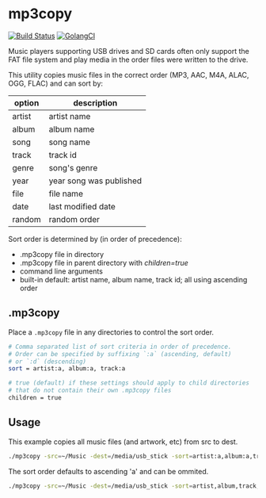 # mp3copy

[![Build Status](https://api.travis-ci.com/wiggin77/mp3copy.svg?branch=master)](https://api.travis-ci.com/wiggin77/mp3copy)
[![GolangCI](https://golangci.com/badges/github.com/wiggin77/mp3copy.svg)](https://golangci.com)

Music players supporting USB drives and SD cards often only support the FAT file system and play media in the order files were written to the drive.

This utility copies music files in the correct order (MP3, AAC, M4A, ALAC, OGG, FLAC) and can sort by:

| option | description             |
| ------ | -----------             |
| artist | artist name             |
| album  | album name              |
| song   | song name               |
| track  | track id                |
| genre  | song's genre            |
| year   | year song was published |
| file   | file name               |
| date   | last modified date      |
| random | random order            |

Sort order is determined by (in order of precedence):

* .mp3copy file in directory
* .mp3copy file in parent directory with *children=true*
* command line arguments
* built-in default: artist name, album name, track id; all using ascending order

## .mp3copy

Place a `.mp3copy` file in any directories to control the sort order.

```bash
# Comma separated list of sort criteria in order of precedence.
# Order can be specified by suffixing `:a` (ascending, default)
# or `:d` (descending)
sort = artist:a, album:a, track:a

# true (default) if these settings should apply to child directories
# that do not contain their own .mp3copy files
children = true
```

## Usage

This example copies all music files (and artwork, etc) from src to dest.

```bash
./mp3copy -src=~/Music -dest=/media/usb_stick -sort=artist:a,album:a,track:a,file:a
```

The sort order defaults to ascending 'a' and can be ommited.

```bash
./mp3copy -src=~/Music -dest=/media/usb_stick -sort=artist,album,track,file
```
